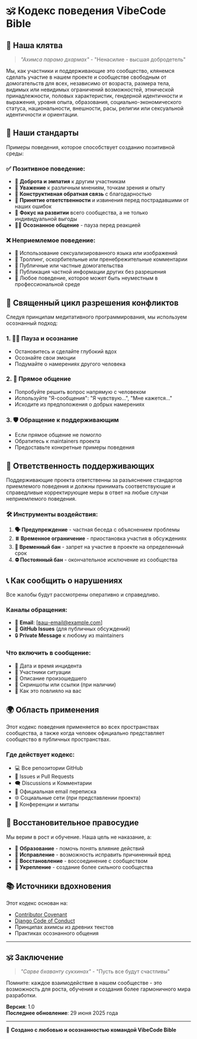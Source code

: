 # 🕉️ Кодекс поведения VibeCode Bible

## 🙏 Наша клятва

> _"Ахимса парамо дхармах"_ - "Ненасилие - высшая добродетель"

Мы, как участники и поддерживающие это сообщество, клянемся сделать участие в нашем проекте и сообществе свободным от домогательств для всех, независимо от возраста, размера тела, видимых или невидимых ограничений возможностей, этнической принадлежности, половых характеристик, гендерной идентичности и выражения, уровня опыта, образования, социально-экономического статуса, национальности, внешности, расы, религии или сексуальной идентичности и ориентации.

## 🌟 Наши стандарты

Примеры поведения, которое способствует созданию позитивной среды:

### ✅ Позитивное поведение:

- 💝 **Доброта и эмпатия** к другим участникам
- 🤝 **Уважение** к различным мнениям, точкам зрения и опыту
- 🎁 **Конструктивная обратная связь** с благодарностью
- 🙏 **Принятие ответственности** и извинения перед пострадавшими от наших ошибок
- 🌱 **Фокус на развитии** всего сообщества, а не только индивидуальной выгоды
- 🧘‍♂️ **Осознанное общение** - пауза перед реакцией

### ❌ Неприемлемое поведение:

- 🚫 Использование сексуализированного языка или изображений
- 🚫 Троллинг, оскорбительные или пренебрежительные комментарии
- 🚫 Публичные или частные домогательства
- 🚫 Публикация частной информации других без разрешения
- 🚫 Любое поведение, которое может быть неуместным в профессиональной среде

## 🔄 Священный цикл разрешения конфликтов

Следуя принципам медитативного программирования, мы используем осознанный подход:

### 1. 🧘‍♂️ Пауза и осознание

- Остановитесь и сделайте глубокий вдох
- Осознайте свои эмоции
- Подумайте о намерениях другого человека

### 2. 💬 Прямое общение

- Попробуйте решить вопрос напрямую с человеком
- Используйте "Я-сообщения": "Я чувствую...", "Мне кажется..."
- Исходите из предположения о добрых намерениях

### 3. 🛡️ Обращение к поддерживающим

- Если прямое общение не помогло
- Обратитесь к maintainers проекта
- Предоставьте конкретные примеры поведения

## 👥 Ответственность поддерживающих

Поддерживающие проекта ответственны за разъяснение стандартов приемлемого поведения и должны принимать соответствующие и справедливые корректирующие меры в ответ на любые случаи неприемлемого поведения.

### 🛠️ Инструменты воздействия:

1. **🗣️ Предупреждение** - частная беседа с объяснением проблемы
2. **⏸️ Временное ограничение** - приостановка участия в обсуждениях
3. **🚫 Временный бан** - запрет на участие в проекте на определенный срок
4. **⛔ Постоянный бан** - окончательное исключение из сообщества

## 📞 Как сообщить о нарушениях

Все жалобы будут рассмотрены оперативно и справедливо.

### Каналы обращения:

- 📧 **Email**: [ваш-email@example.com]
- 💬 **GitHub Issues** (для публичных обсуждений)
- 🔒 **Private Message** к любому из maintainers

### Что включить в сообщение:

- 📅 Дата и время инцидента
- 👤 Участники ситуации
- 📝 Описание произошедшего
- 📎 Скриншоты или ссылки (при наличии)
- 💭 Как это повлияло на вас

## 🌍 Область применения

Этот кодекс поведения применяется во всех пространствах сообщества, а также когда человек официально представляет сообщество в публичных пространствах.

### Где действует кодекс:

- 💻 Все репозитории GitHub
- 💬 Issues и Pull Requests
- 🗨️ Discussions и Комментарии
- 📧 Официальная email переписка
- 🌐 Социальные сети (при представлении проекта)
- 🎤 Конференции и митапы

## 🤲 Восстановительное правосудие

Мы верим в рост и обучение. Наша цель не наказание, а:

- 🌱 **Образование** - помочь понять влияние действий
- 🔄 **Исправление** - возможность исправить причиненный вред
- 🤝 **Восстановление** - воссоединение с сообществом
- 💪 **Укрепление** - создание более сильного сообщества

## 📚 Источники вдохновения

Этот кодекс основан на:

- [Contributor Covenant](https://www.contributor-covenant.org/)
- [Django Code of Conduct](https://www.djangoproject.com/conduct/)
- Принципах ахимсы из древних текстов
- Практиках осознанного общения

---

## 🕉️ Заключение

> _"Сарве бхаванту сукхинах"_ - "Пусть все будут счастливы"

Помните: каждое взаимодействие в нашем сообществе - это возможность для роста, обучения и создания более гармоничного мира разработки.

**Версия**: 1.0  
**Последнее обновление**: 29 июня 2025 года

---

💝 **Создано с любовью и осознанностью командой VibeCode Bible**
